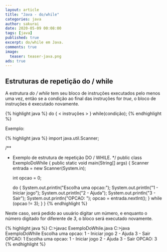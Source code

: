 ```yaml
---
layout: article
title: "Java - do/while"
categories: java
author: sakurai
date: 2020-05-09 00:08:00
tags: [java]
published: true
excerpt: do/while em Java.
comments: true
image:
  teaser: teaser-java.png
ads: true
---
```


## Estruturas de repetição do / while

A estrutura *do / while* tem seu bloco de instruções executados pelo menos uma vez, então se a condição ao final das instruções for *true*, o bloco de instruções é executado novamente.

{% highlight java %}
do {
		< instruções >
} while(condição);
{% endhighlight %}

Exemplo:

{% highlight java %}
import java.util.Scanner;

/**
 * Exemplo de estrutura de repetição DO / WHILE.
 */
public class ExemploDoWhile {
  public static void main(String[] args) {
    Scanner entrada = new Scanner(System.in);

    int opcao = 0;

    do {
      System.out.println("Escolha uma opcao:");
      System.out.println("1 - Iniciar jogo");
      System.out.println("2 - Ajuda");
      System.out.println("3 - Sair");
      System.out.println("OPCAO: ");
      opcao = entrada.nextInt();
    } while (opcao != 3);
  }
}
{% endhighlight %}

Neste caso, será pedido ao usuário digitar um número, e enquanto o número digitado for diferente de *3*, o bloco será executado novamente.

{% highlight java %}
C:\>javac ExemploDoWhile.java
C:\>java ExemploDoWhile
Escolha uma opcao:
1 - Iniciar jogo
2 - Ajuda
3 - Sair
OPCAO:
1
Escolha uma opcao:
1 - Iniciar jogo
2 - Ajuda
3 - Sair
OPCAO:
3
{% endhighlight %}